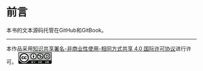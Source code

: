 # 前言


本书的文本源码托管在GitHub和GitBook。



------




本作品采用<a rel="license" href="https://creativecommons.org/licenses/by-nc-sa/4.0/deed.zh">知识共享署名-非商业性使用-相同方式共享 4.0 国际许可协议</a>进行许可。
![](.\images\cc.png)
